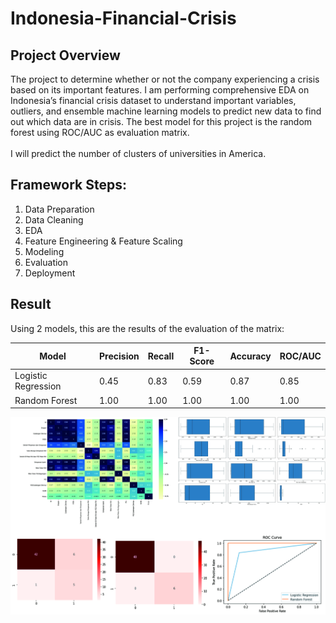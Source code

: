 # Indonesia-Financial-Crisis

## Project Overview

The project to determine whether or not the company experiencing a crisis based on its important features. 
I am performing comprehensive EDA on Indonesia’s financial crisis dataset to understand important variables,
outliers, and ensemble machine learning models to predict new data to find out which data are in crisis. The 
best model for this project is the random forest using ROC/AUC as evaluation matrix.
<br><br>
I will predict the number of clusters of universities in America.

## Framework Steps:

1. Data Preparation
2. Data Cleaning
3. EDA
4. Feature Engineering & Feature Scaling
5. Modeling
6. Evaluation
7. Deployment

## Result
Using 2 models, this are the results of the evaluation of the matrix:

| Model               | Precision | Recall | F1-Score | Accuracy | ROC/AUC |
|---------------------|-----------|--------|----------|----------|---------|
| Logistic Regression | 0.45      | 0.83   | 0.59     | 0.87     | 0.85    |
| Random Forest       | 1.00      | 1.00   | 1.00     | 1.00     | 1.00    |

<img src="ifc_output.jpg"/>

